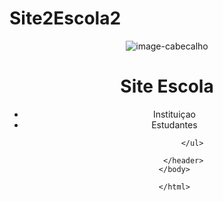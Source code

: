 # Site2Escola2
<!DOCTYPE html>
<html lang="en">
<head>
    <meta charset="UTF-8">
    <meta http-equiv="X-UA-Compatible" content="IE=edge">
    <meta name="viewport" content="width=device-width, initial-scale=1.0">
    <title>Document</title>
</head>
    <body>
        <header class="cabecalho">
            <img class="cabecalho-imagem" src="image 1.png" alt="image-cabecalho">
            <h1 class="cabecalho-titulo" >Site Escola</h1>
            <ul class="cabecalgo-lista" >
                <li class="cabecalho-item">Instituiçao</li>
                <li class="cabecalho-item" >Estudantes</li>
    
            </ul>
    
        </header>
    </body>
    
    </html>
